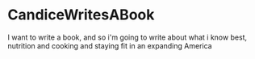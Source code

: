 # CandiceWritesABook
I want to write a book, and so i'm going to write about what i know best, nutrition and cooking and staying fit in an expanding America
